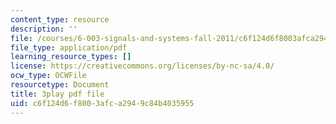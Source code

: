 ```yaml
---
content_type: resource
description: ''
file: /courses/6-003-signals-and-systems-fall-2011/c6f124d6f8003afca2949c84b4035955_4PlHFcfB8DA.pdf
file_type: application/pdf
learning_resource_types: []
license: https://creativecommons.org/licenses/by-nc-sa/4.0/
ocw_type: OCWFile
resourcetype: Document
title: 3play pdf file
uid: c6f124d6-f800-3afc-a294-9c84b4035955
---
```

